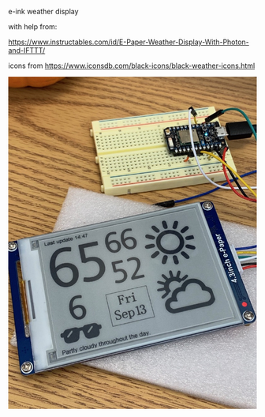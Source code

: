 e-ink weather display

with help from:

https://www.instructables.com/id/E-Paper-Weather-Display-With-Photon-and-IFTTT/

icons from https://www.iconsdb.com/black-icons/black-weather-icons.html

![example image](example.jpg)
